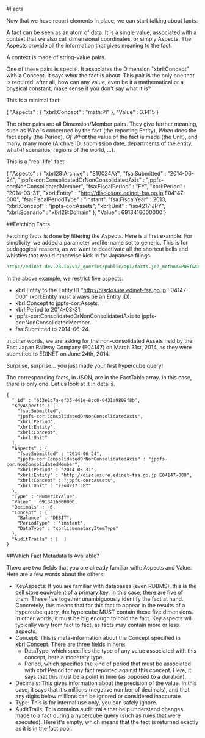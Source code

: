 #Facts

Now that we have report elements in place, we can start talking about facts.

A fact can be seen as an atom of data. It is a single value, associated with a context that we also call dimensional coordinates, or simply Aspects. The Aspects provide all the information that gives meaning to the fact.

A context is made of string-value pairs.

One of these pairs is special. It associates the Dimension "xbrl:Concept" with a Concept. It says *what* the fact is about. This pair is the only one that is required: after all, how can any value, even be it a mathematical or a physical constant, make sense if you don't say what it is?

This is a minimal fact:

{
  "Aspects" : {
    "xbrl:Concept" : "math:PI"
  },
  "Value" : 3.1415
}

The other pairs are all Dimension/Member pairs. They give further meaning, such as *Who* is concerned by the fact (the reporting Entity), *When* does the fact apply (the Period), *Of What* the value of the fact is made (the Unit), and many, many more (Archive ID, submission date, departments of the entity, what-if scenarios, regions of the world, ...).

This is a "real-life" fact:

{
  "Aspects" : {
    "xbrl28:Archive" : "S10024AY",
    "fsa:Submitted" : "2014-06-24",
    "jppfs-cor:ConsolidatedOrNonConsolidatedAxis" : "jppfs-cor:NonConsolidatedMember",
    "fsa:FiscalPeriod" : "FY",
    "xbrl:Period" : "2014-03-31",
    "xbrl:Entity" : "http://disclosure.edinet-fsa.go.jp E04147-000",
    "fsa:FiscalPeriodType" : "instant",
    "fsa:FiscalYear" : 2013,
    "xbrl:Concept" : "jppfs-cor:Assets",
    "xbrl:Unit" : "iso4217:JPY",
    "xbrl:Scenario" : "xbrl28:Domain"
  },
  "Value" : 6913416000000
}

##Fetching Facts

Fetching facts is done by filtering the Aspects. Here is a first example. For simplicity, we added a parameter profile-name set to generic. This is for pedagogical reasons, as we want to deactivate all the shortcut bells and whistles that would otherwise kick in for Japanese filings.

```REST
http://edinet-dev.28.io/v1/_queries/public/api/facts.jq?_method=POST&token=foobar&xbrl:Entity=http://disclosure.edinet-fsa.go.jp%20E04147-000&xbrl:Concept=jppfs-cor:Assets&jppfs-cor:ConsolidatedOrNonConsolidatedAxis=jppfs-cor:NonConsolidatedMember&fsa:Submitted=2014-06-24&xbrl:Period=2014-03-31&profile-name=generic
```

In the above example, we restrict five aspects:
- xbrl:Entity to the Entity ID "http://disclosure.edinet-fsa.go.jp E04147-000" (xbrl:Entity must always be an Entity ID).
- xbrl:Concept to jppfs-cor:Assets.
- xbrl:Period to 2014-03-31.
- jppfs-cor:ConsolidatedOrNonConsolidatedAxis to jppfs-cor:NonConsolidatedMember.
- fsa:Submitted to 2014-06-24.

In other words, we are asking for the non-consolidated Assets held by the East Japan Railway Company (E04147) on March 31st, 2014, as they were submitted to EDINET on June 24th, 2014.

Surprise, surprise... you just made your first hypercube query!

The corresponding facts, in JSON, are in the FactTable array. In this case, there is only one. Let us look at it in details.

    {
      "_id" : "633e1c7a-ef35-441e-8cc0-0431a9809f8b",
      "KeyAspects" : [
        "fsa:Submitted",
        "jppfs-cor:ConsolidatedOrNonConsolidatedAxis",
        "xbrl:Period",
        "xbrl:Entity",
        "xbrl:Concept",
        "xbrl:Unit"
      ],
      "Aspects" : {
        "fsa:Submitted" : "2014-06-24",
        "jppfs-cor:ConsolidatedOrNonConsolidatedAxis" : "jppfs-cor:NonConsolidatedMember",
        "xbrl:Period" : "2014-03-31",
        "xbrl:Entity" : "http://disclosure.edinet-fsa.go.jp E04147-000",
        "xbrl:Concept" : "jppfs-cor:Assets",
        "xbrl:Unit" : "iso4217:JPY"
      },
      "Type" : "NumericValue",
      "Value" : 6913416000000,
      "Decimals" : -6,
      "Concept" : {
        "Balance" : "DEBIT",
        "PeriodType" : "instant",
        "DataType" : "xbrli:monetaryItemType"
      },
      "AuditTrails" : [  ]
    }

##Which Fact Metadata Is Available?

There are two fields that you are already familiar with: Aspects and Value. Here are a few words about the others:

- KeyAspects: If you are familiar with databases (even RDBMS), this is the cell store equivalent of a primary key. In this case, there are five of them. These five together unambiguously identify the fact at hand. Concretely, this means that for this fact to appear in the results of a hypercube query, the hypercube MUST contain these five dimensions. In other words, it must be big enough to hold the fact. Key aspects will typically vary from fact to fact, as facts may contain more or less aspects.
- Concept: This is meta-information about the Concept specified in xbrl:Concept. There are three fields in here:
  - DataType, which specifies the type of any value associated with this concept, here a monetary type.
  - Period, which specifies the kind of period that must be associated with xbrl:Period for any fact reported against this concept. Here, it says that this must be a point in time (as opposed to a duration).
- Decimals: This gives information about the precision of the value. In this case, it says that it's millions (negative number of decimals), and that any digits below millions can be ignored or considered inaccurate.
- Type: This is for internal use only, you can safely ignore.
- AuditTrails: This contains audit trails that help understand changes made to a fact during a hypercube query (such as rules that were executed). Here it's empty, which means that the fact is returned exactly as it is in the fact pool.
